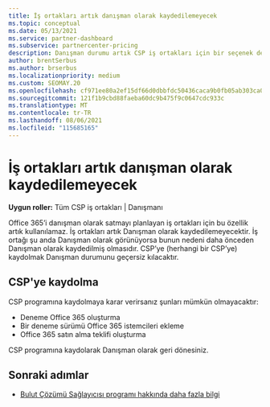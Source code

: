 ```yaml
---
title: İş ortakları artık danışman olarak kaydedilemeyecek
ms.topic: conceptual
ms.date: 05/13/2021
ms.service: partner-dashboard
ms.subservice: partnercenter-pricing
description: Danışman durumu artık CSP iş ortakları için bir seçenek değildir.
author: brentSerbus
ms.author: brserbus
ms.localizationpriority: medium
ms.custom: SEOMAY.20
ms.openlocfilehash: cf971ee80a2ef15df66d0dbbfdc50436caca9b0fb05ab303ca0c6bbbb790b399
ms.sourcegitcommit: 121f1b9cbd88faeba60dc9b475f9c0647cdc933c
ms.translationtype: MT
ms.contentlocale: tr-TR
ms.lasthandoff: 08/06/2021
ms.locfileid: "115685165"
---
```

# <a name="partners-can-no-longer-enroll-as-advisors"></a>İş ortakları artık danışman olarak kaydedilemeyecek 

**Uygun roller:** Tüm CSP iş ortakları | Danışmanı

Office 365’i danışman olarak satmayı planlayan iş ortakları için bu özellik artık kullanılamaz. İş ortakları artık Danışman olarak kaydedilemeyecektir. İş ortağı şu anda Danışman olarak görünüyorsa bunun nedeni daha önceden Danışman olarak kaydedilmiş olmasıdır.
CSP’ye (herhangi bir CSP’ye) kaydolmak Danışman durumunu geçersiz kılacaktır.

## <a name="enrolling-in-csp"></a>CSP'ye kaydolma

CSP programına kaydolmaya karar verirsanız şunları mümkün olmayacaktır:

- Deneme Office 365 oluşturma
- Bir deneme sürümü Office 365 istemcileri ekleme
- Office 365 satın alma teklifi oluşturma

CSP programına kaydolarak Danışman olarak geri dönesiniz.

## <a name="next-steps"></a>Sonraki adımlar

- [Bulut Çözümü Sağlayıcısı programı hakkında daha fazla bilgi](csp-overview.md)

